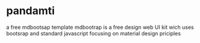 # pandamti
a free mdbootsap template 
mdbootrap is a free design web UI kit wich uses bootsrap and standard javascript
focusing on material design priciples 

